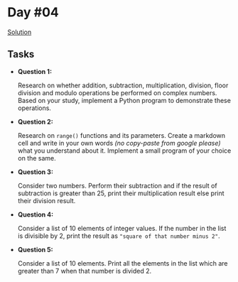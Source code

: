 # Day #04

[Solution](https://github.com/DSAghicha/LU-AI-ML/blob/main/Day_04/main.ipynb)

## Tasks

- **Question 1:**

    Research on whether addition, subtraction,  multiplication, division, floor division and modulo operations be performed on complex numbers. Based on your study, implement a Python program to demonstrate these operations.

- **Question 2:**

    Research on ```range()``` functions and its parameters.  Create a markdown cell and write in your own words *(no copy-paste from google please)* what you understand about it. Implement a small program of your choice on the same.

- **Question 3:**

    Consider two numbers. Perform their subtraction and if the result of subtraction is greater than 25, print their multiplication result else print their division result.

- **Question 4:**

    Consider a list of 10 elements of integer values. If the number in the list is divisible by 2, print the result as ```"square of that number minus 2"```.

- **Question 5:**

    Consider a list of 10 elements. Print all the elements in the list which are greater than 7 when that number is divided 2.
